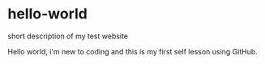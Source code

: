# hello-world
short description of my test website

Hello world, i'm new to coding and this is my first self lesson using GitHub.
